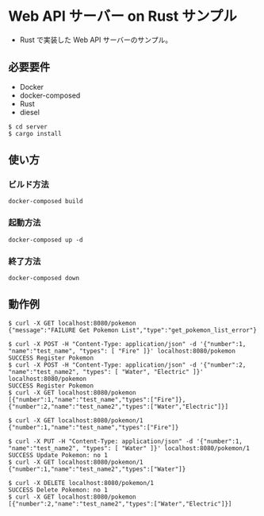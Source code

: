 # Web API サーバー on Rust サンプル

- Rust で実装した Web API サーバーのサンプル。

## 必要要件

- Docker
- docker-composed
- Rust
- diesel

```term
$ cd server
$ cargo install 
```

## 使い方

### ビルド方法

```term
docker-composed build
```

### 起動方法

```term
docker-composed up -d
```

### 終了方法

```term
docker-composed down
```

## 動作例

```
$ curl -X GET localhost:8080/pokemon
{"message":"FAILURE Get Pokemon List","type":"get_pokemon_list_error"}

$ curl -X POST -H "Content-Type: application/json" -d '{"number":1, "name":"test_name", "types": [ "Fire" ]}' localhost:8080/pokemon
SUCCESS Register Pokemon
$ curl -X POST -H "Content-Type: application/json" -d '{"number":2, "name":"test_name2", "types": [ "Water", "Electric" ]}' localhost:8080/pokemon
SUCCESS Register Pokemon
$ curl -X GET localhost:8080/pokemon
[{"number":1,"name":"test_name","types":["Fire"]},{"number":2,"name":"test_name2","types":["Water","Electric"]}]

$ curl -X GET localhost:8080/pokemon/1
{"number":1,"name":"test_name","types":["Fire"]}

$ curl -X PUT -H "Content-Type: application/json" -d '{"number":1, "name":"test_name2", "types": [ "Water" ]}' localhost:8080/pokemon/1
SUCCESS Update Pokemon: no 1
$ curl -X GET localhost:8080/pokemon/1
{"number":1,"name":"test_name2","types":["Water"]}

$ curl -X DELETE localhost:8080/pokemon/1
SUCCESS Delete Pokemon: no 1
$ curl -X GET localhost:8080/pokemon
[{"number":2,"name":"test_name2","types":["Water","Electric"]}]
```
